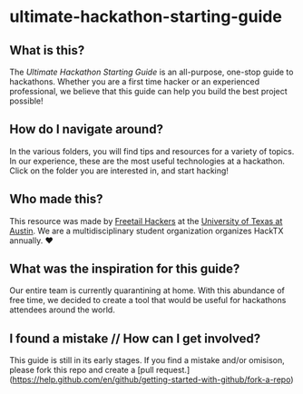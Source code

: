 # ultimate-hackathon-starting-guide

## What is this?
The *Ultimate Hackathon Starting Guide* is an all-purpose, one-stop guide to hackathons. Whether you are a first time hacker or an experienced professional, we believe that this guide can help you build the best project possible!

## How do I navigate around?
In the various folders, you will find tips and resources for a variety of topics. In our experience, these are the most useful technologies at a hackathon. Click on the folder you are interested in, and start hacking!

## Who made this?
This resource was made by [Freetail Hackers](http://freetailhackers.com/) at the [University of Texas at Austin](utexas.edu). We are a multidisciplinary student organization organizes HackTX annually. :heart:

## What was the inspiration for this guide?
Our entire team is currently quarantining at home. With this abundance of free time, we decided to create a tool that would be useful for hackathons attendees around the world. 


## I found a mistake // How can I get involved?
This guide is still in its early stages. If you find a mistake and/or omisison, please fork this repo and create a [pull request.] (https://help.github.com/en/github/getting-started-with-github/fork-a-repo)




